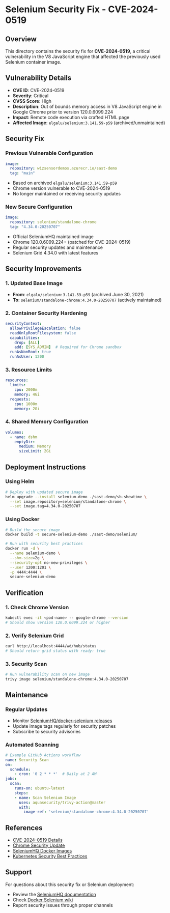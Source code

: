 # Selenium Security Fix - CVE-2024-0519

## Overview

This directory contains the security fix for **CVE-2024-0519**, a critical vulnerability in the V8 JavaScript engine that affected the previously used Selenium container image.

## Vulnerability Details

- **CVE ID**: CVE-2024-0519
- **Severity**: Critical
- **CVSS Score**: High
- **Description**: Out of bounds memory access in V8 JavaScript engine in Google Chrome prior to version 120.0.6099.224
- **Impact**: Remote code execution via crafted HTML page
- **Affected Image**: `elgalu/selenium:3.141.59-p59` (archived/unmaintained)

## Security Fix

### Previous Vulnerable Configuration
```yaml
image:
  repository: wizsensordemos.azurecr.io/sast-demo
  tag: "main"
```
- Based on archived `elgalu/selenium:3.141.59-p59`
- Chrome version vulnerable to CVE-2024-0519
- No longer maintained or receiving security updates

### New Secure Configuration
```yaml
image:
  repository: selenium/standalone-chrome
  tag: "4.34.0-20250707"
```
- Official SeleniumHQ maintained image
- Chrome 120.0.6099.224+ (patched for CVE-2024-0519)
- Regular security updates and maintenance
- Selenium Grid 4.34.0 with latest features

## Security Improvements

### 1. Updated Base Image
- **From**: `elgalu/selenium:3.141.59-p59` (archived June 30, 2021)
- **To**: `selenium/standalone-chrome:4.34.0-20250707` (actively maintained)

### 2. Container Security Hardening
```yaml
securityContext:
  allowPrivilegeEscalation: false
  readOnlyRootFilesystem: false
  capabilities:
    drop: [ALL]
    add: [SYS_ADMIN]  # Required for Chrome sandbox
  runAsNonRoot: true
  runAsUser: 1200
```

### 3. Resource Limits
```yaml
resources:
  limits:
    cpu: 2000m
    memory: 4Gi
  requests:
    cpu: 1000m
    memory: 2Gi
```

### 4. Shared Memory Configuration
```yaml
volumes:
  - name: dshm
    emptyDir:
      medium: Memory
      sizeLimit: 2Gi
```

## Deployment Instructions

### Using Helm
```bash
# Deploy with updated secure image
helm upgrade --install selenium-demo ./sast-demo/sb-showtime \
  --set image.repository=selenium/standalone-chrome \
  --set image.tag=4.34.0-20250707
```

### Using Docker
```bash
# Build the secure image
docker build -t secure-selenium-demo ./sast-demo/selenium/

# Run with security best practices
docker run -d \
  --name selenium-demo \
  --shm-size=2g \
  --security-opt no-new-privileges \
  --user 1200:1201 \
  -p 4444:4444 \
  secure-selenium-demo
```

## Verification

### 1. Check Chrome Version
```bash
kubectl exec -it <pod-name> -- google-chrome --version
# Should show version 120.0.6099.224 or higher
```

### 2. Verify Selenium Grid
```bash
curl http://localhost:4444/wd/hub/status
# Should return grid status with ready: true
```

### 3. Security Scan
```bash
# Run vulnerability scan on new image
trivy image selenium/standalone-chrome:4.34.0-20250707
```

## Maintenance

### Regular Updates
- Monitor [SeleniumHQ/docker-selenium releases](https://github.com/SeleniumHQ/docker-selenium/releases)
- Update image tags regularly for security patches
- Subscribe to security advisories

### Automated Scanning
```yaml
# Example GitHub Actions workflow
name: Security Scan
on:
  schedule:
    - cron: '0 2 * * *'  # Daily at 2 AM
jobs:
  scan:
    runs-on: ubuntu-latest
    steps:
    - name: Scan Selenium Image
      uses: aquasecurity/trivy-action@master
      with:
        image-ref: 'selenium/standalone-chrome:4.34.0-20250707'
```

## References

- [CVE-2024-0519 Details](https://nvd.nist.gov/vuln/detail/cve-2024-0519)
- [Chrome Security Update](https://chromereleases.googleblog.com/2024/01/stable-channel-update-for-desktop_16.html)
- [SeleniumHQ Docker Images](https://github.com/SeleniumHQ/docker-selenium)
- [Kubernetes Security Best Practices](https://kubernetes.io/docs/concepts/security/)

## Support

For questions about this security fix or Selenium deployment:
- Review the [SeleniumHQ documentation](https://selenium.dev/documentation/)
- Check [Docker Selenium wiki](https://github.com/SeleniumHQ/docker-selenium/wiki)
- Report security issues through proper channels